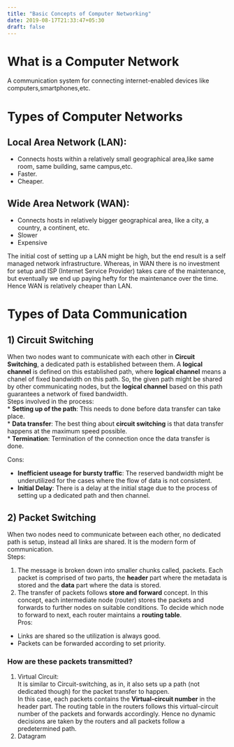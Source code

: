 ```yaml
---
title: "Basic Concepts of Computer Networking"
date: 2019-08-17T21:33:47+05:30
draft: false
---
```


# What is a Computer Network
A communication system for connecting internet-enabled devices like computers,smartphones,etc.  

# Types of Computer Networks 
## Local Area Network (LAN):  
*  Connects hosts within a relatively small geographical area,like same room, same building, same campus,etc.  
*  Faster.  
*  Cheaper.  

## Wide Area Network (WAN):  
*  Connects hosts in relatively bigger geographical area, like a city, a country, a continent, etc.  
*  Slower  
*  Expensive  

The initial cost of setting up a LAN might be high, but the end result is a self managed network infrastructure. Whereas, in WAN there is no investment for setup and ISP (Internet Service Provider) takes care of the maintenance, but eventually we end up paying hefty for the maintenance over the time. Hence WAN is relatively cheaper than LAN.  

# Types of Data Communication  
## 1) Circuit Switching  
When two nodes want to communicate with each other in **Circuit Switching**, a dedicated path is established between them. A **logical channel** is defined on this established path, where **logical channel** means a chanel of fixed bandwidth on this path. So, the given path might be shared by other communicating nodes, but the **logical channel** based on this path guarantees a network of fixed bandwidth.  
Steps involved in the process:  
    *  **Setting up of the path**: This needs to done before data transfer can take   place.  
    *  **Data transfer**: The best thing about **circuit switching** is that data transfer happens at the maximum speed possible.  
    *  **Termination**: Termination of the connection once the data transfer is done.  

Cons:  
*  **Inefficient useage for bursty traffic**: The reserved bandwidth might be underutilized for the cases where the flow of data is not consistent.  
*  **Initial Delay**: There is a delay at the initial stage due to the process of setting up a dedicated path and then channel.  

## 2) Packet Switching  
When two nodes need to communicate between each other, no dedicated path is setup, instead all links are shared. It is the modern form of communication.     
Steps:  
1) The message is broken down into smaller chunks called, packets. Each packet is comprised of two parts, the **header** part where the metadata is stored and the **data** part where the data is stored.  
2) The transfer of packets follows **store and forward** concept. In this concept, each intermediate node (router) stores the packets and forwards to further nodes on suitable conditions. To decide which node to forward to next, each router maintains a **routing table**.  
Pros:  
*  Links are shared so the utilization is always good.  
*  Packets can be forwarded according to set priority.   

### How are these packets transmitted?  
1) Virtual Circuit:  
It is similar to Circuit-switching, as in, it also sets up a path (not dedicated though) for the packet transfer to happen.  
In this case, each packets contains the **Virtual-circuit number** in the header part. The routing table in the routers follows this virtual-circuit number of the packets and forwards accordingly. Hence no dynamic decisions are taken by the routers and all packets follow a predetermined path.  
2) Datagram

